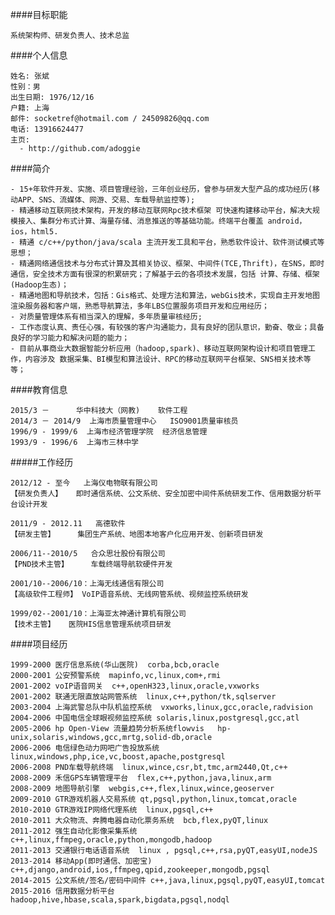 
####目标职能

	系统架构师、研发负责人、技术总监
	
####个人信息

    姓名: 张斌
	性别：男
	出生日期: 1976/12/16
	户籍: 上海 
	邮件: socketref@hotmail.com / 24509826@qq.com
	电话: 13916624477
	主页: 
	  - http://github.com/adoggie

####简介

	- 15+年软件开发、实施、项目管理经验，三年创业经历，曾参与研发大型产品的成功经历(移动APP、SNS、流媒体、网游、交易、车载导航监控等);
	- 精通移动互联网技术架构，开发的移动互联网Rpc技术框架 可快速构建移动平台，解决大规模接入、集群分布式计算、海量存储、消息推送的等基础功能。终端平台覆盖 android，ios，html5. 
	- 精通 c/c++/python/java/scala 主流开发工具和平台，熟悉软件设计、软件测试模式等思想；
	- 精通网络通信技术与分布式计算及其相关协议、框架、中间件(TCE,Thrift)，在SNS，即时通信，安全技术方面有很深的积累研究；了解基于云的各项技术发展，包括 计算、存储、框架(Hadoop生态)；
	- 精通地图和导航技术，包括：Gis格式、处理方法和算法，webGis技术，实现自主开发地图渲染服务器和客户端，熟悉导航算法，多年LBS位置服务项目开发和应用经历；	
	- 对质量管理体系有相当深入的理解，多年质量审核经历;
	- 工作态度认真、责任心强，有较强的客户沟通能力，具有良好的团队意识，勤奋、敬业；具备良好的学习能力和解决问题的能力；
	- 目前从事商业大数据智能分析应用（hadoop,spark)、移动互联网架构设计和项目管理工作，内容涉及 数据采集、BI模型和算法设计、RPC的移动互联网平台框架、SNS相关技术等等；
 	  
####教育信息
	
	2015/3 － 	  华中科技大（网教)    软件工程
	2014/3 － 2014/9  上海市质量管理中心   ISO9001质量审核员
	1996/9 - 1999/6  上海市经济管理学院  经济信息管理
	1993/9 - 1996/6  上海市三林中学 
	
#####工作经历

	2012/12 - 至今   上海仪电物联有限公司  
	【研发负责人】   即时通信系统、公文系统、安全加密中间件系统研发工作、信用数据分析平台设计开发

	2011/9 - 2012.11   高德软件			  
	【研发主管】     集团生产系统、地图本地客户化应用开发、创新项目研发

	2006/11--2010/5   合众思壮股份有限公司  
	【PND技术主管】     车载终端导航软硬件开发

	2001/10--2006/10：上海无线通信有限公司  
	【高级软件工程师】 VoIP语音系统、无线网管系统、视频监控系统研发

	1999/02--2001/10：上海亚太神通计算机有限公司   
	【技术主管】   医院HIS信息管理系统项目研发
 
 
####项目经历
 
    1999-2000 医疗信息系统(华山医院)  corba,bcb,oracle
    2000-2001 公安预警系统  mapinfo,vc,linux,com+,rmi
    2001-2002 voIP语音网关  c++,openH323,linux,oracle,vxworks
    2001-2002 联通无限直放站网管系统  linux,c++,python/tk,sqlserver
    2003-2004 上海武警总队中队机监控系统  vxworks,linux,gcc,oracle,radvision
    2004-2006 中国电信全球眼视频监控系统 solaris,linux,postgresql,gcc,atl
    2005-2006 hp Open-View 流量趋势分析系统flowvis   hp-unix,solaris,windows,gcc,mrtg,solid-db,oracle 
    2006-2006 电信绿色动力网吧广告投放系统  linux,windows,php,ice,vc,boost,apache,postgresql
    2006-2008 PND车载导航终端  linux,wince,csr,bt,tmc,arm2440,Qt,c++
    2008-2009 禾信GPS车辆管理平台  flex,c++,python,java,linux,arm
    2008-2009 地图导航引擎  webgis,c++,flex,linux,wince,geoserver
    2009-2010 GTR游戏机器人交易系统 qt,pgsql,python,linux,tomcat,oracle
    2010-2010 GTR游戏IP网络代理系统  linux,pgsql,c++
    2010-2011 大众物流、奔腾电器自动化票务系统  bcb,flex,pyQT,linux
    2011-2012 强生自动化影像采集系统  c++,linux,ffmpeg,oracle,python,mongodb,hadoop
    2011-2013 交通银行电话语音系统  linux , pgsql,c++,rsa,pyQT,easyUI,nodeJS
    2013-2014 移动App(即时通信、加密宝)  c++,django,android,ios,ffmpeg,qpid,zookeeper,mongodb,pgsql 
    2014-2015 公文系统/签名/密码中间件 c++,java,linux,pgsql,pyQT,easyUI,tomcat
    2015-2016 信用数据分析平台   hadoop,hive,hbase,scala,spark,bigdata,pgsql,nodql
    
    
    
    
 
 
